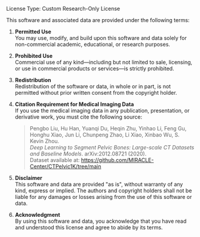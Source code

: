 License Type: Custom Research-Only License

This software and associated data are provided under the following terms:

1. **Permitted Use**  
   You may use, modify, and build upon this software and data solely for non-commercial academic, educational, or research purposes.

2. **Prohibited Use**  
   Commercial use of any kind—including but not limited to sale, licensing, or use in commercial products or services—is strictly prohibited.

3. **Redistribution**  
   Redistribution of the software or data, in whole or in part, is not permitted without prior written consent from the copyright holder.

4. **Citation Requirement for Medical Imaging Data**  
   If you use the medical imaging data in any publication, presentation, or derivative work, you must cite the following source:

   > Pengbo Liu, Hu Han, Yuanqi Du, Heqin Zhu, Yinhao Li, Feng Gu, Honghu Xiao, Jun Li, Chunpeng Zhao, Li Xiao, Xinbao Wu, S. Kevin Zhou.  
   > *Deep Learning to Segment Pelvic Bones: Large-scale CT Datasets and Baseline Models*. arXiv:2012.08721 (2020).  
   > Dataset available at: https://github.com/MIRACLE-Center/CTPelvic1K/tree/main

5. **Disclaimer**  
   This software and data are provided "as is", without warranty of any kind, express or implied. The authors and copyright holders shall not be liable for any damages or losses arising from the use of this software or data.

6. **Acknowledgment**  
   By using this software and data, you acknowledge that you have read and understood this license and agree to abide by its terms.
